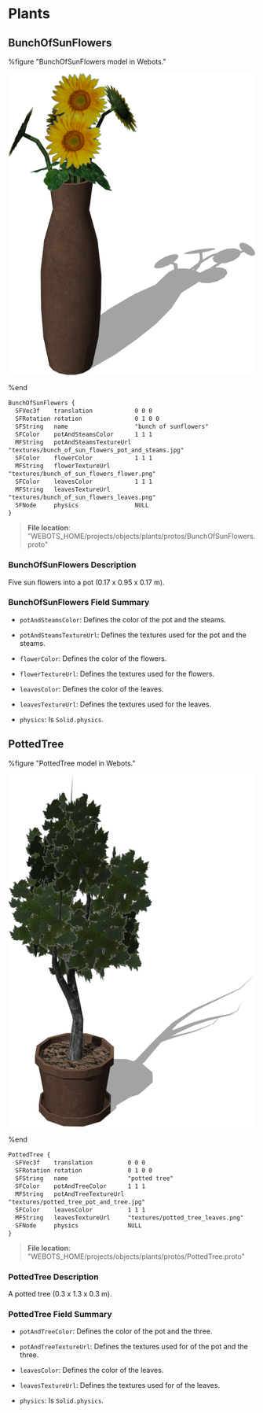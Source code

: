 # Plants

## BunchOfSunFlowers

%figure "BunchOfSunFlowers model in Webots."

![BunchOfSunFlowers](images/objects/plants/BunchOfSunFlowers/model.png)

%end

```
BunchOfSunFlowers {
  SFVec3f    translation            0 0 0
  SFRotation rotation               0 1 0 0
  SFString   name                   "bunch of sunflowers"
  SFColor    potAndSteamsColor      1 1 1                                               
  MFString   potAndSteamsTextureUrl "textures/bunch_of_sun_flowers_pot_and_steams.jpg"  
  SFColor    flowerColor            1 1 1                                               
  MFString   flowerTextureUrl       "textures/bunch_of_sun_flowers_flower.png"          
  SFColor    leavesColor            1 1 1                                               
  MFString   leavesTextureUrl       "textures/bunch_of_sun_flowers_leaves.png"          
  SFNode     physics                NULL                                                
}
```

> **File location**: "WEBOTS\_HOME/projects/objects/plants/protos/BunchOfSunFlowers.proto"

### BunchOfSunFlowers Description

Five sun flowers into a pot (0.17 x 0.95 x 0.17 m).

### BunchOfSunFlowers Field Summary

- `potAndSteamsColor`: Defines the color of the pot and the steams.

- `potAndSteamsTextureUrl`: Defines the textures used for the pot and the steams.

- `flowerColor`: Defines the color of the flowers.

- `flowerTextureUrl`: Defines the textures used for the flowers.

- `leavesColor`: Defines the color of the leaves.

- `leavesTextureUrl`: Defines the textures used for the leaves.

- `physics`: Is `Solid.physics`.

## PottedTree

%figure "PottedTree model in Webots."

![PottedTree](images/objects/plants/PottedTree/model.png)

%end

```
PottedTree {
  SFVec3f    translation          0 0 0
  SFRotation rotation             0 1 0 0
  SFString   name                 "potted tree"
  SFColor    potAndTreeColor      1 1 1                                    
  MFString   potAndTreeTextureUrl "textures/potted_tree_pot_and_tree.jpg"  
  SFColor    leavesColor          1 1 1                                    
  MFString   leavesTextureUrl     "textures/potted_tree_leaves.png"        
  SFNode     physics              NULL                                     
}
```

> **File location**: "WEBOTS\_HOME/projects/objects/plants/protos/PottedTree.proto"

### PottedTree Description

A potted tree (0.3 x 1.3 x 0.3 m).

### PottedTree Field Summary

- `potAndTreeColor`: Defines the color of the pot and the three.

- `potAndTreeTextureUrl`: Defines the textures used for of the pot and the three.

- `leavesColor`: Defines the color of the leaves.

- `leavesTextureUrl`: Defines the textures used for of the leaves.

- `physics`: Is `Solid.physics`.

